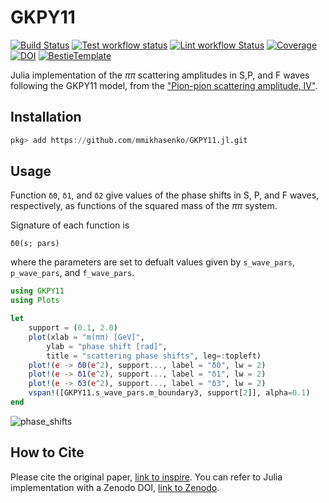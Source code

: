# GKPY11

[![Build Status](https://github.com/mmikhasenko/GKPY11.jl/workflows/Test/badge.svg)](https://github.com/mmikhasenko/GKPY11.jl/actions)
[![Test workflow status](https://github.com/mmikhasenko/GKPY11.jl/actions/workflows/Test.yml/badge.svg?branch=main)](https://github.com/mmikhasenko/GKPY11.jl/actions/workflows/Test.yml?query=branch%3Amain)
[![Lint workflow Status](https://github.com/mmikhasenko/GKPY11.jl/actions/workflows/Lint.yml/badge.svg?branch=main)](https://github.com/mmikhasenko/GKPY11.jl/actions/workflows/Lint.yml?query=branch%3Amain)
[![Coverage](https://codecov.io/gh/mmikhasenko/GKPY11.jl/branch/main/graph/badge.svg)](https://codecov.io/gh/mmikhasenko/GKPY11.jl)
[![DOI](https://zenodo.org/badge/DOI/FIXME)](https://doi.org/FIXME)
[![BestieTemplate](https://img.shields.io/endpoint?url=https://raw.githubusercontent.com/JuliaBesties/BestieTemplate.jl/main/docs/src/assets/badge.json)](https://github.com/JuliaBesties/BestieTemplate.jl)

Julia implementation of the $\pi\pi$ scattering amplitudes in S,P, and F waves following the GKPY11 model, from the ["Pion-pion scattering amplitude, IV"](https://inspirehep.net/literature/889131).


## Installation

```julia
pkg> add https://github.com/mmikhasenko/GKPY11.jl.git
```

## Usage

Function `δ0`, `δ1`, and `δ2` give values of the phase shifts in S, P, and F waves, respectively, as functions of the squared mass of the $\pi\pi$ system.

Signature of each function is
```
δ0(s; pars)
```
where the parameters are set to defualt values given by `s_wave_pars`, `p_wave_pars`, and `f_wave_pars`.

```julia
using GKPY11
using Plots

let
    support = (0.1, 2.0)
    plot(xlab = "m(ππ) [GeV]",
        ylab = "phase shift [rad]",
        title = "scattering phase shifts", leg=:topleft)
    plot!(e -> δ0(e^2), support..., label = "δ0", lw = 2)
    plot!(e -> δ1(e^2), support..., label = "δ1", lw = 2)
    plot!(e -> δ3(e^2), support..., label = "δ3", lw = 2)
    vspan!([GKPY11.s_wave_pars.m_boundary3, support[2]], alpha=0.1)
end
```

![phase_shifts](https://github.com/user-attachments/assets/bf5ab70e-5a94-48e8-b218-e40314e142a1)

## How to Cite

Please cite the original paper, [link to inspire](https://inspirehep.net/literature/889131).
You can refer to Julia implementation with a Zenodo DOI, [link to Zenodo](https://doi.org/FIXME).

